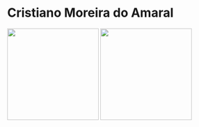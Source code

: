 # Cristiano Moreira do Amaral


<div>
  <img  height="210em" src="https://github-readme-stats.vercel.app/api?username=MoreiraCristiano&show_icons=true&theme=transparenbt&include_all_commits=true&count_private=true"/>
  <img  height="210em" src="https://github-readme-stats.vercel.app/api/top-langs/?username=MoreiraCristiano&layout=compact&langs_count=16&theme=dracula"/>
</div>
